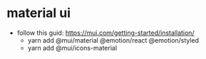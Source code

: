 # material ui 
* follow this guid: https://mui.com/getting-started/installation/
  * yarn add @mui/material @emotion/react @emotion/styled
  * yarn add @mui/icons-material